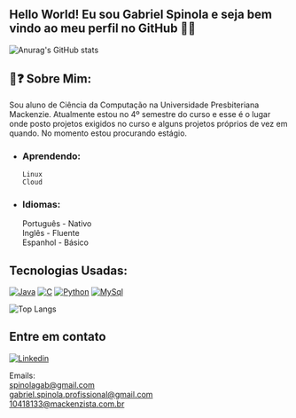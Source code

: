 

## Hello World! Eu sou Gabriel Spinola e seja bem vindo ao meu perfil no GitHub 👨‍💻 

![Anurag's GitHub stats](https://github-readme-stats.vercel.app/api?username=spinolagab&show_icons=true&theme=tokyonight)

## 👤❓ Sobre Mim:
Sou aluno de Ciência da Computação na Universidade Presbiteriana Mackenzie. Atualmente estou no 4º semestre do curso e esse é o lugar onde posto projetos exigidos no curso e alguns projetos próprios de vez em quando. No momento estou procurando estágio.

- ### Aprendendo:
      Linux
      Cloud

- ### Idiomas:
    Português - Nativo
    \
    Inglês - Fluente
    \
    Espanhol - Básico



## Tecnologias Usadas:
[![Java](https://img.shields.io/badge/Java-ED8B00?style=for-the-badge&logo=openjdk&logoColor=white)]()
[![C](https://img.shields.io/badge/C-00599C?style=for-the-badge&logo=c&logoColor=white)]()
[![Python](https://img.shields.io/badge/Python-14354C?style=for-the-badge&logo=python&logoColor=white)]()
[![MySql](https://img.shields.io/badge/MySQL-005C84?style=for-the-badge&logo=mysql&logoColor=white)]()

![Top Langs](https://github-readme-stats.vercel.app/api/top-langs/?username=spinolagab&layout=compact)

## Entre em contato 
[![Linkedin](https://img.shields.io/badge/LinkedIn-0077B5?style=for-the-badge&logo=linkedin&logoColor=white)](https://www.linkedin.com/in/gabriel-spinola-a19470275/)

Emails:
\
spinolagab@gmail.com
\
gabriel.spinola.profissional@gmail.com
\
10418133@mackenzista.com.br
